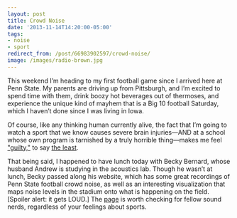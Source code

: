 ```yaml
---
layout: post 
title: Crowd Noise 
date: '2013-11-14T14:20:00-05:00' 
tags: 
- noise 
- sport 
redirect_from: /post/66983902597/crowd-noise/
image: /images/radio-brown.jpg
---
```


This weekend I’m heading to my first football game since I arrived here at Penn State. My parents are driving up from Pittsburgh, and I’m excited to spend time with them, drink boozy hot beverages out of thermoses, and experience the unique kind of mayhem that is a Big 10 football Saturday, which I haven’t done since I was living in Iowa.

Of course, like any thinking human currently alive, the fact that I’m going to watch a sport that we know causes severe brain injuries—AND at a school whose own program is tarnished by a truly horrible thing—makes me feel ["guilty,"](http://espn.go.comfl/story/_/id/9932209fl-becoming-guilty-pleasure) to say [the least](http://espn.go.comfl/story/_/id/9941696/jonathan-martin-walked-twisted-world-led-incognito).

That being said, I happened to have lunch today with Becky Bernard, whose husband Andrew is studying in the acoustics lab. Though he wasn’t at lunch, Becky passed along his website, which has some great recordings of Penn State football crowd noise, as well as an interesting visualization that maps noise levels in the stadium onto what is happening on the field. [Spoiler alert: it gets LOUD.] The [page](http://sites.psu.edu/andrewbarnard/crowd-noise/) is worth checking for fellow sound nerds, regardless of your feelings about sports.

